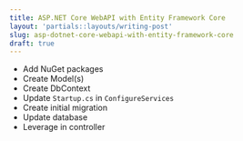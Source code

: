 ```yaml
---
title: ASP.NET Core WebAPI with Entity Framework Core
layout: 'partials::layouts/writing-post'
slug: asp-dotnet-core-webapi-with-entity-framework-core
draft: true
---
```


* Add NuGet packages
* Create Model(s)
* Create DbContext
* Update `Startup.cs` in `ConfigureServices`
* Create initial migration
* Update database
* Leverage in controller
